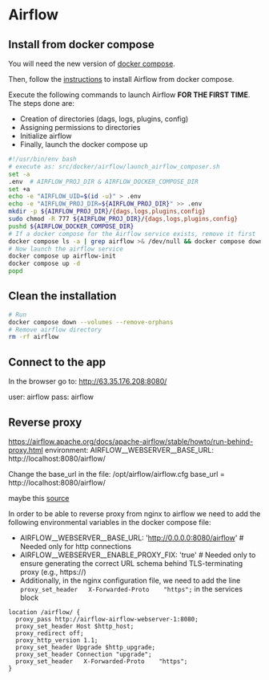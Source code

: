 # Airflow

## Install from docker compose

You will need the new version of [docker compose](https://docs.docker.com/compose/install/linux/#install-the-plugin-manually).

Then, follow the [instructions](https://airflow.apache.org/docs/apache-airflow/stable/howto/docker-compose/index.html) to install Airflow from docker compose.

Execute the following commands to launch Airflow **FOR THE FIRST TIME**. The steps done are:

- Creation of directories (dags, logs, plugins, config)
- Assigning permissions to directories
- Initialize airflow
- Finally, launch the docker compose up

```bash
#!/usr/bin/env bash
# execute as: src/docker/airflow/launch_airflow_composer.sh
set -a
.env  # AIRFLOW_PROJ_DIR & AIRFLOW_DOCKER_COMPOSE_DIR
set +a
echo -e "AIRFLOW_UID=$(id -u)" > .env
echo -e "AIRFLOW_PROJ_DIR=${AIRFLOW_PROJ_DIR}" >> .env
mkdir -p ${AIRFLOW_PROJ_DIR}/{dags,logs,plugins,config}
sudo chmod -R 777 ${AIRFLOW_PROJ_DIR}/{dags,logs,plugins,config}
pushd ${AIRFLOW_DOCKER_COMPOSE_DIR}
# If a docker compose for the Airflow service exists, remove it first
docker compose ls -a | grep airflow >& /dev/null && docker compose down
# Now launch the airflow service
docker compose up airflow-init
docker compose up -d
popd
```

## Clean the installation

```bash
# Run 
docker compose down --volumes --remove-orphans
# Remove airflow directory
rm -rf airflow
```

## Connect to the app

In the browser go to: http://63.35.176.208:8080/

user: airflow
pass: airflow

## Reverse proxy
https://airflow.apache.org/docs/apache-airflow/stable/howto/run-behind-proxy.html
    environment:
      AIRFLOW__WEBSERVER__BASE_URL: http://localhost:8080/airflow/

Change the base_url in the file: /opt/airflow/airflow.cfg
base_url = http://localhost:8080/airflow/

maybe this [source](https://www.restack.io/docs/airflow-faq-howto-run-behind-proxy-01)

In order to be able to reverse proxy from nginx to airflow we need to add the following environmental variables in the docker compose file:
  - AIRFLOW__WEBSERVER__BASE_URL: 'http://0.0.0.0:8080/airflow'  # Needed only for http connections
  - AIRFLOW__WEBSERVER__ENABLE_PROXY_FIX: 'true'  # Needed only to ensure generating the correct URL schema behind TLS-terminating proxy (e.g., https://)
  - Additionally, in the nginx configuration file, we need to add the line `proxy_set_header   X-Forwarded-Proto    "https";` in the services block

  ```nginx
  location /airflow/ {
    proxy_pass http://airflow-airflow-webserver-1:8080;
    proxy_set_header Host $http_host;
    proxy_redirect off;
    proxy_http_version 1.1;
    proxy_set_header Upgrade $http_upgrade;
    proxy_set_header Connection "upgrade";   
    proxy_set_header   X-Forwarded-Proto    "https";
  }
  ```
  
